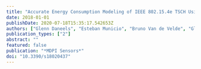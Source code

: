 ```yaml
---
title: "Accurate Energy Consumption Modeling of IEEE 802.15.4e TSCH Using Dual-Band OpenMote Hardware"
date: 2018-01-01
publishDate: 2020-07-18T15:35:17.542653Z
authors: ["Glenn Daneels", "Esteban Municio", "Bruno Van de Velde", "Glenn Ergeerts", "Maarten Weyn", "Steven Latré", "Jeroen Famaey"]
publication_types: ["2"]
abstract: ""
featured: false
publication: "*MDPI Sensors*"
doi: "10.3390/s18020437"
---
```


